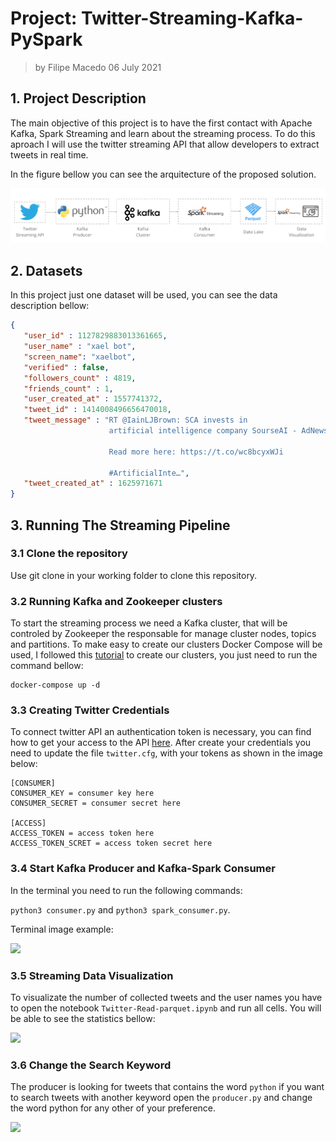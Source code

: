# Project: Twitter-Streaming-Kafka-PySpark

> by Filipe Macedo 06 July 2021

## 1. Project Description

The main objective of this project is to have the first contact with Apache Kafka, Spark Streaming and learn about the streaming process. To do this aproach I will use the twitter streaming API that allow developers to extract tweets in real time.

In the figure bellow you can see the arquitecture of the proposed solution.

![](img/flow.PNG)

## 2. Datasets

In this project just one dataset will be used, you can see the data description bellow:

```json
{
   "user_id" : 1127829883013361665,
   "user_name" : "xael bot",
   "screen_name": "xaelbot",
   "verified" : false,
   "followers_count" : 4819,
   "friends_count" : 1,
   "user_created_at" : 1557741372,
   "tweet_id" : 1414008496656470018,
   "tweet_message" : "RT @IainLJBrown: SCA invests in 
                      artificial intelligence company SourseAI - AdNews

                      Read more here: https://t.co/wc8bcyxWJi

                      #ArtificialInte…",
   "tweet_created_at" : 1625971671
}
```

## 3. Running The Streaming Pipeline

### 3.1 Clone the repository

Use git clone in your working folder to clone this repository.

### 3.2 Running Kafka and Zookeeper clusters

To start the streaming process we need a Kafka cluster, that will be controled by Zookeeper the responsable for manage cluster nodes, topics and partitions. To make easy to create our clusters Docker Compose will be used, I followed this [tutorial](https://www.baeldung.com/ops/kafka-docker-setup) to create our clusters, you just  need to run the command bellow:

```
docker-compose up -d
```
### 3.3 Creating Twitter Credentials

To connect twitter API an authentication token is necessary, you can find how to get your access to the API [here](https://developer.twitter.com/en/docs/twitter-api/getting-started/getting-access-to-the-twitter-api). After create your credentials you need to update the file ```twitter.cfg```, with your tokens as shown in the image below:

```
[CONSUMER]
CONSUMER_KEY = consumer key here
CONSUMER_SECRET = consumer secret here

[ACCESS]
ACCESS_TOKEN = access token here
ACCESS_TOKEN_SCRET = access token secret here

```

### 3.4 Start Kafka Producer and Kafka-Spark Consumer

In the terminal you need to run the following commands:

```python3 consumer.py``` and ```python3 spark_consumer.py```.

Terminal image example:

![](img/terminal.PNG)


### 3.5 Streaming Data Visualization

To visualizate the number of collected tweets and the user names you have to open the notebook ```Twitter-Read-parquet.ipynb``` and run all cells. You will be able to see the statistics bellow:

![](img/visualization.PNG)


### 3.6 Change the Search Keyword 

The producer is looking for tweets that contains the word ```python``` if you want to search tweets with another keyword open the ```producer.py``` and change the word python for any other of your preference.

![](img/keyword.PNG)


